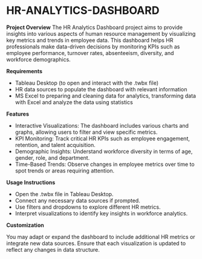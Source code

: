 # HR-ANALYTICS-DASHBOARD

**Project Overview**
The HR Analytics Dashboard project aims to provide insights into various aspects of human resource management by visualizing key metrics and trends in employee data. This dashboard helps HR professionals make data-driven decisions by monitoring KPIs such as employee performance, turnover rates, absenteeism, diversity, and workforce demographics.

**Requirements**
- Tableau Desktop (to open and interact with the .twbx file)
- HR data sources to populate the dashboard with relevant information
- MS Excel to preparing and cleaning data for analytics, transforming data with Excel and analyze the data using statistics

**Features**
- Interactive Visualizations: The dashboard includes various charts and graphs, allowing users to filter and view specific metrics.
- KPI Monitoring: Track critical HR KPIs such as employee engagement, retention, and talent acquisition.
- Demographic Insights: Understand workforce diversity in terms of age, gender, role, and department.
- Time-Based Trends: Observe changes in employee metrics over time to spot trends or areas requiring attention.

**Usage Instructions**
- Open the .twbx file in Tableau Desktop.
- Connect any necessary data sources if prompted.
- Use filters and dropdowns to explore different HR metrics.
- Interpret visualizations to identify key insights in workforce analytics.

**Customization**

You may adapt or expand the dashboard to include additional HR metrics or integrate new data sources. Ensure that each visualization is updated to reflect any changes in data structure.

